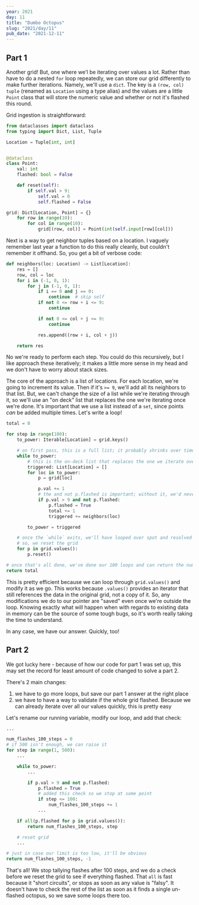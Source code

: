 ```yaml
---
year: 2021
day: 11
title: "Dumbo Octopus"
slug: "2021/day/11"
pub_date: "2021-12-11"
---
```


## Part 1

Another grid! But, one where we'l be iterating over values a lot. Rather than have to do a nested `for` loop repeatedly, we can store our grid differently to make further iterations. Namely, we'll use a `dict`. The key is a `(row, col)` `tuple` (renamed as `Location` using a type alias) and the values are a little `Point` class that will store the numeric value and whether or not it's flashed this round.

Grid ingestion is straightforward:

```py
from dataclasses import dataclass
from typing import Dict, List, Tuple

Location = Tuple[int, int]


@dataclass
class Point:
    val: int
    flashed: bool = False

    def reset(self):
        if self.val > 9:
            self.val = 0
            self.flashed = False

grid: Dict[Location, Point] = {}
    for row in range(10):
        for col in range(10):
            grid[(row, col)] = Point(int(self.input[row][col]))
```

Next is a way to get neighbor tuples based on a location. I vaguely remember last year a function to do this really cleanly, but couldn't remember it offhand. So, you get a bit of verbose code:

```py
def neighbors(loc: Location) -> List[Location]:
    res = []
    row, col = loc
    for i in (-1, 0, 1):
        for j in (-1, 0, 1):
            if i == 0 and j == 0:
                continue  # skip self
            if not 0 <= row + i <= 9:
                continue

            if not 0 <= col + j <= 9:
                continue

            res.append((row + i, col + j))

    return res
```

No we're ready to perform each step. You could do this recursively, but I like approach these iteratively; it makes a little more sense in my head and we don't have to worry about stack sizes.

The core of the approach is a list of locations. For each location, we're going to increment its value. Then if it's `>= 9`, we'll add all its neighbors to that list. But, we can't change the size of a list while we're iterating through it, so we'll use an "on deck" list that replaces the one we're iterating once we're done. It's important that we use a list instead of a `set`, since points _can_ be added multiple times. Let's write a loop!

```py
total = 0

for step in range(100):
    to_power: Iterable[Location] = grid.keys()

    # on first pass, this is a full list; it probably shrinks over time
    while to_power:
        # this is the on-deck list that replaces the one we iterate over
        triggered: List[Location] = []
        for loc in to_power:
            p = grid[loc]

            p.val += 1
            # the and not p.flashed is important; without it, we'd never exit
            if p.val > 9 and not p.flashed:
                p.flashed = True
                total += 1
                triggered += neighbors(loc)

        to_power = triggered

    # once the `while` exits, we'll have looped over spot and resolved every chain reaction
    # so, we reset the grid
    for p in grid.values():
        p.reset()

# once that's all done, we've done our 100 loops and can return the number of flashes
return total
```

This is pretty efficient because we can loop through `grid.values()` and modify it as we go. This works because `.values()` provides an iterator that still references the data in the original grid, not a copy of it. So, any modifications we do to our pointer are "saved" even once we're outside the loop. Knowing exactly what will happen when with regards to existing data in memory can be the source of some tough bugs, so it's worth really taking the time to understand.

In any case, we have our answer. Quickly, too!

## Part 2

We got lucky here - because of how our code for part 1 was set up, this may set the record for least amount of code changed to solve a part 2.

There's 2 main changes:

1. we have to go more loops, but save our part 1 answer at the right place
2. we have to have a way to validate if the whole grid flashed. Because we can already iterate over all our values quickly, this is pretty easy

Let's rename our running variable, modify our loop, and add that check:

```py
...

num_flashes_100_steps = 0
# if 500 isn't enough, we can raise it
for step in range(1, 500):
    ...

    while to_power:
        ...

        if p.val > 9 and not p.flashed:
            p.flashed = True
            # added this check so we stop at some point
            if step <= 100:
                num_flashes_100_steps += 1
            ...

    if all(p.flashed for p in grid.values()):
        return num_flashes_100_steps, step

    # reset grid
    ...

# just in case our limit is too low, it'll be obvious
return num_flashes_100_steps, -1
```

That's all! We stop tallying flashes after 100 steps, and we do a check before we reset the grid to see if everything flashed. That `all` is fast because it "short circuits", or stops as soon as any value is "falsy". It doesn't have to check the rest of the list as soon as it finds a single un-flashed octopus, so we save some loops there too.
